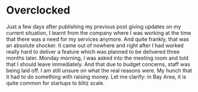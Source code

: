 # Overclocked

Just a few days after publishing my previous post giving updates on my current situation, I learnt from the company where I was working at the time that there was a need for my services anymore. And quite frankly, that was an absolute shocker. It came out of nowhere and right after I had worked really hard to deliver a feature which was planned to be delivered three months later. Monday morning, I was asked into the meeting room and told that I should leave immediately. And that due to budget concerns, staff was being laid off. I am still unsure on what the real reasons were. My hunch that it had to do something with raising money. Let me clarify: in Bay Area, it is quite common for startups to blitz scale.